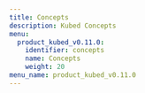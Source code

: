 ```yaml
---
title: Concepts
description: Kubed Concepts
menu:
  product_kubed_v0.11.0:
    identifier: concepts
    name: Concepts
    weight: 20
menu_name: product_kubed_v0.11.0
---
```


